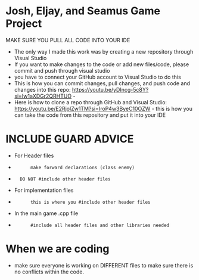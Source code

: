 # Josh, Eljay, and Seamus Game Project

MAKE SURE YOU PULL ALL CODE INTO YOUR IDE

- The only way I made this work was by creating a new repository through Visual Studio
- If you want to make changes to the code or add new files/code, please commit and push through visual studio
- you have to connect your GitHub account to Visual Studio to do this
- This is how you can commit changes, pull changes, and push code and changes into this repo: https://youtu.be/yDIncg-5c8Y?si=Iw1aXDGr2QRHTUO      - 
- Here is how to clone a repo through GitHub and Visual Studio: https://youtu.be/E2RjolZw1TM?si=IroP4w3ByeC10OZW
          - this is how you can take the code from this repository and put it into your IDE



# INCLUDE GUARD ADVICE

- For Header files
-           make forward declarations (class enemy)
-       DO NOT #include other header files

- For implementation files
-           this is where you #include other header files

- In the main game .cpp file
-           #include all header files and other libraries needed


# When we are coding

- make sure everyone is working on DIFFERENT files to make sure there is no conflicts within the code.

